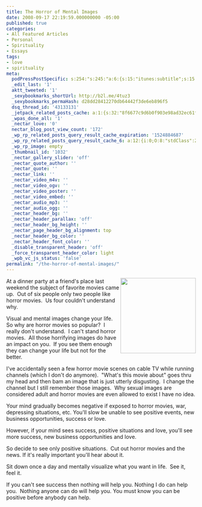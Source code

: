 ```yaml
---
title: The Horror of Mental Images
date: 2008-09-17 22:19:59.000000000 -05:00
published: true
categories:
- All Featured Articles
- Personal
- Spirituality
- Essays
tags:
- love
- spirituality
meta:
  podPressPostSpecific: s:254:"s:245:"a:6:{s:15:"itunes:subtitle";s:15:"##PostExcerpt##";s:14:"itunes:summary";s:15:"##PostExcerpt##";s:15:"itunes:keywords";s:17:"##WordPressCats##";s:13:"itunes:author";s:10:"##Global##";s:15:"itunes:explicit";s:2:"No";s:12:"itunes:block";s:2:"No";}";";
  _edit_last: '1'
  aktt_tweeted: '1'
  _sexybookmarks_shortUrl: http://b2l.me/4tuz3
  _sexybookmarks_permaHash: d28dd28412270db64442f3de6eb896f5
  dsq_thread_id: '43133131'
  _jetpack_related_posts_cache: a:1:{s:32:"8f6677c9d6b0f903e98ad32ec61f8deb";a:2:{s:7:"expires";i:1459320333;s:7:"payload";a:3:{i:0;a:1:{s:2:"id";i:39;}i:1;a:1:{s:2:"id";i:1526;}i:2;a:1:{s:2:"id";i:1347;}}}}
  _wpas_done_all: '1'
  _nectar_love: '0'
  nectar_blog_post_view_count: '172'
  _wp_rp_related_posts_query_result_cache_expiration: '1524884687'
  _wp_rp_related_posts_query_result_cache_6: a:12:{i:0;O:8:"stdClass":2:{s:7:"post_id";s:3:"598";s:5:"score";s:17:"58.80535923229862";}i:1;O:8:"stdClass":2:{s:7:"post_id";s:3:"289";s:5:"score";s:17:"54.53018443379769";}i:2;O:8:"stdClass":2:{s:7:"post_id";s:3:"274";s:5:"score";s:17:"54.06995999198884";}i:3;O:8:"stdClass":2:{s:7:"post_id";s:4:"1436";s:5:"score";s:18:"49.646175176980044";}i:4;O:8:"stdClass":2:{s:7:"post_id";s:4:"2017";s:5:"score";s:17:"48.53871988625335";}i:5;O:8:"stdClass":2:{s:7:"post_id";s:3:"809";s:5:"score";s:17:"47.46288793872356";}i:6;O:8:"stdClass":2:{s:7:"post_id";s:4:"1110";s:5:"score";s:17:"46.35543264799687";}i:7;O:8:"stdClass":2:{s:7:"post_id";s:3:"587";s:5:"score";s:17:"46.35543264799687";}i:8;O:8:"stdClass":2:{s:7:"post_id";s:4:"8023";s:5:"score";s:18:"42.899241735825335";}i:9;O:8:"stdClass":2:{s:7:"post_id";s:4:"6929";s:5:"score";s:18:"42.899241735825335";}i:10;O:8:"stdClass":2:{s:7:"post_id";s:4:"1597";s:5:"score";s:18:"42.899241735825335";}i:11;O:8:"stdClass":2:{s:7:"post_id";s:3:"632";s:5:"score";s:18:"42.899241735825335";}}
  _wp_rp_image: empty
  _thumbnail_id: '1032'
  _nectar_gallery_slider: 'off'
  _nectar_quote_author: ''
  _nectar_quote: ''
  _nectar_link: ''
  _nectar_video_m4v: ''
  _nectar_video_ogv: ''
  _nectar_video_poster: ''
  _nectar_video_embed: ''
  _nectar_audio_mp3: ''
  _nectar_audio_ogg: ''
  _nectar_header_bg: ''
  _nectar_header_parallax: 'off'
  _nectar_header_bg_height: ''
  _nectar_page_header_bg_alignment: top
  _nectar_header_bg_color: ''
  _nectar_header_font_color: ''
  _disable_transparent_header: 'off'
  _force_transparent_header_color: light
  _wpb_vc_js_status: 'false'
permalink: "/the-horror-of-mental-images/"
---
```

<img src="{{ site.baseurl }}/posts/2008/09/love3.jpg" alt="" width="200" align="right" />At a dinner party at a friend's place last weekend the subject of favorite movies came up.  Out of six people only two people like horror movies.  Us four couldn't understand why.

Visual and mental images change your life.  So why are horror movies so popular?  I really don't understand.  I can't stand horror movies.  All those horrifying images do have an impact on you.  If you see them enough they can change your life but not for the better.

I've accidentally seen a few horror movie scenes on cable TV while running channels (which I don't do anymore).  "What's this movie about" goes thru my head and then bam an image that is just utterly disgusting.  I change the channel but I still remember those images.  Why sexual images are considered adult and horror movies are even allowed to exist I have no idea.

Your mind gradually becomes negative if exposed to horror movies, war, depressing situations, etc. You'll slow be unable to see positive events, new business opportunities, success or love.

However, if your mind sees success, positive situations and love, you'll see more success, new business opportunities and love.

So decide to see only positive situations.  Cut out horror movies and the news. If it's really important you'll hear about it.

Sit down once a day and mentally visualize what you want in life.  See it, feel it.

If you can't see success then nothing will help you. Nothing I do can help you.  Nothing anyone can do will help you. You must know you can be positive before anybody can help.</p>

